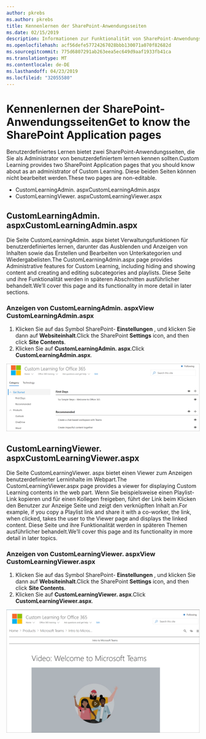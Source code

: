 ```yaml
---
author: pkrebs
ms.author: pkrebs
title: Kennenlernen der SharePoint-Anwendungsseiten
ms.date: 02/15/2019
description: Informationen zur Funktionalität von SharePoint-Anwendungsseiten in benutzerdefiniertem lernen
ms.openlocfilehash: acf56defe57724267028bbb130071a070f82682d
ms.sourcegitcommit: 775d6807291ab263eea5ec649d9aaf1933fb41ca
ms.translationtype: MT
ms.contentlocale: de-DE
ms.lasthandoff: 04/23/2019
ms.locfileid: "32055580"
---
```

# <a name="get-to-know-the-sharepoint-application-pages"></a><span data-ttu-id="981bb-103">Kennenlernen der SharePoint-Anwendungsseiten</span><span class="sxs-lookup"><span data-stu-id="981bb-103">Get to know the SharePoint Application pages</span></span>

<span data-ttu-id="981bb-104">Benutzerdefiniertes Lernen bietet zwei SharePoint-Anwendungsseiten, die Sie als Administrator von benutzerdefiniertem lernen kennen sollten.</span><span class="sxs-lookup"><span data-stu-id="981bb-104">Custom Learning provides two SharePoint Application pages that you should know about as an administrator of Custom Learning.</span></span> <span data-ttu-id="981bb-105">Diese beiden Seiten können nicht bearbeitet werden.</span><span class="sxs-lookup"><span data-stu-id="981bb-105">These two pages are non-editable.</span></span> 

- <span data-ttu-id="981bb-106">CustomLearningAdmin. aspx</span><span class="sxs-lookup"><span data-stu-id="981bb-106">CustomLearningAdmin.aspx</span></span>
- <span data-ttu-id="981bb-107">CustomLearningViewer. aspx</span><span class="sxs-lookup"><span data-stu-id="981bb-107">CustomLearningViewer.aspx</span></span>

## <a name="customlearningadminaspx"></a><span data-ttu-id="981bb-108">CustomLearningAdmin. aspx</span><span class="sxs-lookup"><span data-stu-id="981bb-108">CustomLearningAdmin.aspx</span></span>

<span data-ttu-id="981bb-109">Die Seite CustomLearningAdmin. aspx bietet Verwaltungsfunktionen für benutzerdefiniertes lernen, darunter das Ausblenden und Anzeigen von Inhalten sowie das Erstellen und Bearbeiten von Unterkategorien und Wiedergabelisten.</span><span class="sxs-lookup"><span data-stu-id="981bb-109">The CustomLearningAdmin.aspx page provides Administrative features for Custom Learning, including hiding and showing content and creating and editing subcategories and playlists.</span></span> <span data-ttu-id="981bb-110">Diese Seite und ihre Funktionalität werden in späteren Abschnitten ausführlicher behandelt.</span><span class="sxs-lookup"><span data-stu-id="981bb-110">We’ll cover this page and its functionality in more detail in later sections.</span></span>

### <a name="view-customlearningadminaspx"></a><span data-ttu-id="981bb-111">Anzeigen von CustomLearningAdmin. aspx</span><span class="sxs-lookup"><span data-stu-id="981bb-111">View CustomLearningAdmin.aspx</span></span>

1. <span data-ttu-id="981bb-112">Klicken Sie auf das Symbol SharePoint- **Einstellungen** , und klicken Sie dann auf **Websiteinhalt**.</span><span class="sxs-lookup"><span data-stu-id="981bb-112">Click the SharePoint **Settings** icon, and then click **Site Contents**.</span></span> 
2. <span data-ttu-id="981bb-113">Klicken Sie auf **CustomLearningAdmin. aspx**.</span><span class="sxs-lookup"><span data-stu-id="981bb-113">Click **CustomLearningAdmin.aspx**.</span></span> 

![CG-adminapppage. png](media/cg-adminapppage.png)

## <a name="customlearningvieweraspx"></a><span data-ttu-id="981bb-115">CustomLearningViewer. aspx</span><span class="sxs-lookup"><span data-stu-id="981bb-115">CustomLearningViewer.aspx</span></span>
<span data-ttu-id="981bb-116">Die Seite CustomLearningViewer. aspx bietet einen Viewer zum Anzeigen benutzerdefinierter Lerninhalte im Webpart.</span><span class="sxs-lookup"><span data-stu-id="981bb-116">The CustomLearningViewer.aspx page provides a viewer for displaying Custom Learning contents in the web part.</span></span> <span data-ttu-id="981bb-117">Wenn Sie beispielsweise einen Playlist-Link kopieren und für einen Kollegen freigeben, führt der Link beim Klicken den Benutzer zur Anzeige Seite und zeigt den verknüpften Inhalt an.</span><span class="sxs-lookup"><span data-stu-id="981bb-117">For example, if you copy a Playlist link and share it with a co-worker, the link, when clicked, takes the user to the Viewer page and displays the linked content.</span></span> <span data-ttu-id="981bb-118">Diese Seite und ihre Funktionalität werden in späteren Themen ausführlicher behandelt.</span><span class="sxs-lookup"><span data-stu-id="981bb-118">We’ll cover this page and its functionality in more detail in later topics.</span></span>

### <a name="view-customlearningvieweraspx"></a><span data-ttu-id="981bb-119">Anzeigen von CustomLearningViewer. aspx</span><span class="sxs-lookup"><span data-stu-id="981bb-119">View CustomLearningViewer.aspx</span></span>

1. <span data-ttu-id="981bb-120">Klicken Sie auf das Symbol SharePoint- **Einstellungen** , und klicken Sie dann auf **Websiteinhalt**.</span><span class="sxs-lookup"><span data-stu-id="981bb-120">Click the SharePoint **Settings** icon, and then click **Site Contents**.</span></span> 
2. <span data-ttu-id="981bb-121">Klicken Sie auf **CustomLearningViewer. aspx**.</span><span class="sxs-lookup"><span data-stu-id="981bb-121">Click **CustomLearningViewer.aspx**.</span></span> 

![CG-viewerapppage. png](media/cg-viewerapppage.png)


